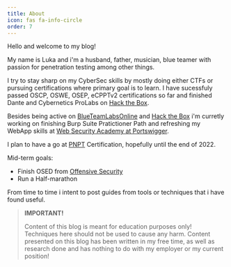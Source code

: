 ```yaml
---
title: About
icon: fas fa-info-circle
order: 7
---
```

Hello and welcome to my blog!

My name is Luka and i'm a husband, father, musician, blue teamer with passion for penetration testing among other things.

I try to stay sharp on my CyberSec skills by mostly doing either CTFs or pursuing certifications where primary goal is to learn.
I have sucessfuly passed OSCP, OSWE, OSEP, eCPPTv2 certifications so far and finished Dante and Cybernetics ProLabs on [Hack the Box](https://app.hackthebox.com/).

Besides being active on [BlueTeamLabsOnline](https://blueteamlabs.online/) and [Hack the Box](https://app.hackthebox.com/) i'm curretly working on finishing Burp Suite Pratictioner Path and refreshing my WebApp skills at [Web Security Academy at Portswigger](https://portswigger.net/web-security).

I plan to have a go at [PNPT](https://certifications.tcm-sec.com/pnpt/) Certification, hopefully until the end of 2022.

Mid-term goals:
- Finish OSED from [Offensive Security](https://www.offensive-security.com/exp301-osed/)
- Run a Half-marathon

From time to time i intent to post guides from tools or techniques that i have found useful.

> **IMPORTANT!**
> 
> Content of this blog is meant for education purposes only! Techniques here should not be used to cause any harm.
Content presented on this blog has been written in my free time, as well as research done and has nothing to do with my employer or my current position!

